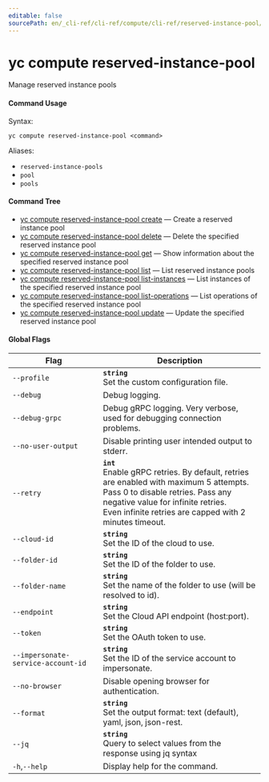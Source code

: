 ```yaml
---
editable: false
sourcePath: en/_cli-ref/cli-ref/compute/cli-ref/reserved-instance-pool/index.md
---
```


# yc compute reserved-instance-pool

Manage reserved instance pools

#### Command Usage

Syntax: 

`yc compute reserved-instance-pool <command>`

Aliases: 

- `reserved-instance-pools`
- `pool`
- `pools`

#### Command Tree

- [yc compute reserved-instance-pool create](create.md) — Create a reserved instance pool
- [yc compute reserved-instance-pool delete](delete.md) — Delete the specified reserved instance pool
- [yc compute reserved-instance-pool get](get.md) — Show information about the specified reserved instance pool
- [yc compute reserved-instance-pool list](list.md) — List reserved instance pools
- [yc compute reserved-instance-pool list-instances](list-instances.md) — List instances of the specified reserved instance pool
- [yc compute reserved-instance-pool list-operations](list-operations.md) — List operations of the specified reserved instance pool
- [yc compute reserved-instance-pool update](update.md) — Update the specified reserved instance pool

#### Global Flags

| Flag | Description |
|----|----|
|`--profile`|<b>`string`</b><br/>Set the custom configuration file.|
|`--debug`|Debug logging.|
|`--debug-grpc`|Debug gRPC logging. Very verbose, used for debugging connection problems.|
|`--no-user-output`|Disable printing user intended output to stderr.|
|`--retry`|<b>`int`</b><br/>Enable gRPC retries. By default, retries are enabled with maximum 5 attempts.<br/>Pass 0 to disable retries. Pass any negative value for infinite retries.<br/>Even infinite retries are capped with 2 minutes timeout.|
|`--cloud-id`|<b>`string`</b><br/>Set the ID of the cloud to use.|
|`--folder-id`|<b>`string`</b><br/>Set the ID of the folder to use.|
|`--folder-name`|<b>`string`</b><br/>Set the name of the folder to use (will be resolved to id).|
|`--endpoint`|<b>`string`</b><br/>Set the Cloud API endpoint (host:port).|
|`--token`|<b>`string`</b><br/>Set the OAuth token to use.|
|`--impersonate-service-account-id`|<b>`string`</b><br/>Set the ID of the service account to impersonate.|
|`--no-browser`|Disable opening browser for authentication.|
|`--format`|<b>`string`</b><br/>Set the output format: text (default), yaml, json, json-rest.|
|`--jq`|<b>`string`</b><br/>Query to select values from the response using jq syntax|
|`-h`,`--help`|Display help for the command.|
